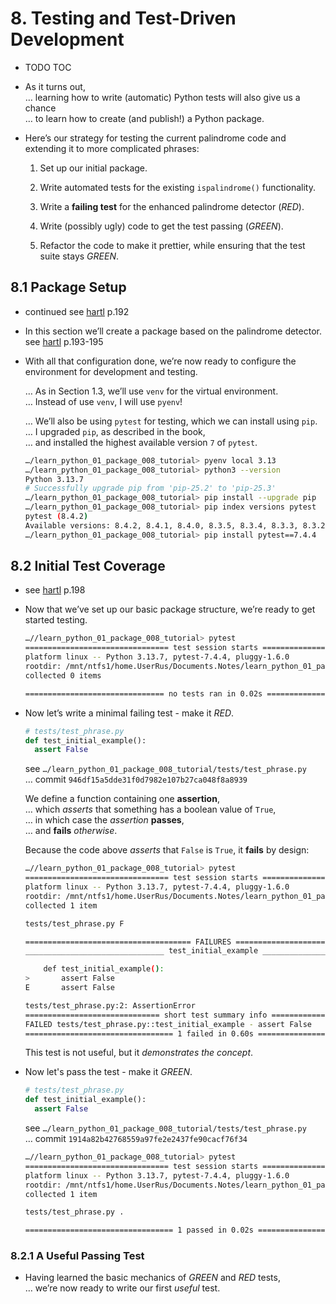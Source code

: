 # 8. Testing and Test-Driven Development

- TODO TOC

- As it turns out,  
  … learning how to write (automatic) Python tests will also give us a chance  
  … to learn how to create (and publish!) a Python package.

- Here’s our strategy for testing the current palindrome code and extending it to more complicated phrases:

  1. Set up our initial package.

  2. Write automated tests for the existing `ispalindrome()` functionality.

  3. Write a **failing test** for the enhanced palindrome detector (*RED*).

  4. Write (possibly ugly) code to get the test passing (*GREEN*).

  5. Refactor the code to make it prettier, while ensuring that the test suite stays *GREEN*.

## 8.1 Package Setup

- continued see [hartl](../README.md#hartl) p.192

- In this section we’ll create a package based on the palindrome detector.  
  see [hartl](../README.md#hartl) p.193-195

- With all that configuration done, we’re now ready to configure the environment
for development and testing.  
  
  … As in Section 1.3, we’ll use `venv` for the virtual environment.  
  … Instead of use `venv`, I will use `pyenv`!  
  
  … We’ll also be using `pytest` for testing, which we can install using `pip`.  
  … I upgraded `pip`, as described in the book,  
  … and installed the highest available version `7` of `pytest`.

  ``` bash
  …/learn_python_01_package_008_tutorial> pyenv local 3.13
  …/learn_python_01_package_008_tutorial> python3 --version
  Python 3.13.7
  # Successfully upgrade pip from 'pip-25.2' to 'pip-25.3'
  …/learn_python_01_package_008_tutorial> pip install --upgrade pip
  …/learn_python_01_package_008_tutorial> pip index versions pytest
  pytest (8.4.2)
  Available versions: 8.4.2, 8.4.1, 8.4.0, 8.3.5, 8.3.4, 8.3.3, 8.3.2, 8.3.1, 8.3.0, 8.2.2, 8.2.1, 8.2.0, 8.1.2, 8.1.1, 8.0.2, 8.0.1, 8.0.0, 7.4.4, …
  …/learn_python_01_package_008_tutorial> pip install pytest==7.4.4
  ```

## 8.2 Initial Test Coverage

- see [hartl](../README.md#hartl) p.198

- Now that we’ve set up our basic package structure, we’re ready to get started testing.

  ``` bash
  …//learn_python_01_package_008_tutorial> pytest
  ================================ test session starts ================================
  platform linux -- Python 3.13.7, pytest-7.4.4, pluggy-1.6.0
  rootdir: /mnt/ntfs1/home.UserRus/Documents.Notes/learn_python_01_package_008_tutorial
  collected 0 items                                                                                                                                                                   

  =============================== no tests ran in 0.02s ===============================
  ```

- Now let’s write a minimal failing test - make it *RED*.
  
  ``` Python
  # tests/test_phrase.py
  def test_initial_example():
    assert False
  ```
  
  see `…/learn_python_01_package_008_tutorial/tests/test_phrase.py`  
  … commit `946df15a5dde31f0d7982e107b27ca048f8a8939`

  We define a function containing one **assertion**,  
  … which *asserts* that something has a boolean value of `True`,  
  … in which case the *assertion* **passes**,  
  … and **fails** *otherwise*.

  Because the code above *asserts* that `False` is `True`, it **fails** by design:

  ``` bash
  …//learn_python_01_package_008_tutorial> pytest
  ================================ test session starts ================================
  platform linux -- Python 3.13.7, pytest-7.4.4, pluggy-1.6.0
  rootdir: /mnt/ntfs1/home.UserRus/Documents.Notes/learn_python_01_package_008_tutorial
  collected 1 item                                                                                                                                                                    

  tests/test_phrase.py F                                                         [100%]

  ===================================== FAILURES ======================================
  _______________________________ test_initial_example ________________________________

      def test_initial_example():
  >       assert False
  E       assert False

  tests/test_phrase.py:2: AssertionError
  ============================== short test summary info ==============================
  FAILED tests/test_phrase.py::test_initial_example - assert False
  ================================= 1 failed in 0.60s =================================
  ```

  This test is not useful, but it *demonstrates the concept*.

- Now let's pass the test - make it *GREEN*.
  
  ``` Python
  # tests/test_phrase.py
  def test_initial_example():
    assert False
  ```

  see `…/learn_python_01_package_008_tutorial/tests/test_phrase.py`  
  … commit `1914a82b42768559a97fe2e2437fe90cacf76f34`

  ``` bash
  …//learn_python_01_package_008_tutorial> pytest
  ================================ test session starts ================================
  platform linux -- Python 3.13.7, pytest-7.4.4, pluggy-1.6.0
  rootdir: /mnt/ntfs1/home.UserRus/Documents.Notes/learn_python_01_package_008_tutorial
  collected 1 item                                                                                                                                                                    

  tests/test_phrase.py .                                                                                                                                                        [100%]

  ================================= 1 passed in 0.02s =================================
  ```

### 8.2.1 A Useful Passing Test

- Having learned the basic mechanics of *GREEN* and *RED* tests,  
  … we’re now ready to write our first *useful* test.
